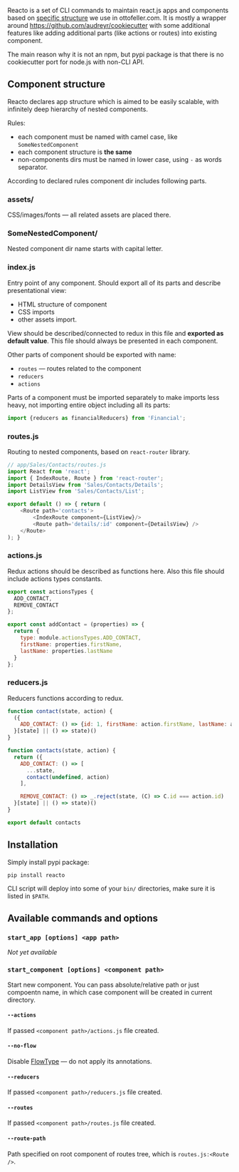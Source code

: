 Reacto is a set of CLI commands to maintain react.js apps and components based on [specific structure](#component-structure) we use in ottofeller.com. It is mostly a wrapper around https://github.com/audreyr/cookiecutter with some additional features like adding additional parts (like actions or routes) into existing component.

The main reason why it is not an npm, but pypi package is that there is no cookiecutter port for node.js with non-CLI API.

## Component structure
Reacto declares app structure which is aimed to be easily scalable, with infinitely deep hierarchy of nested components.

Rules:
* each component must be named with camel case, like `SomeNestedComponent`
* each component structure is **the same**
* non-components dirs must be named in lower case, using `-` as words separator.

According to declared rules component dir includes following parts.

### assets/
CSS/images/fonts — all related assets are placed there.

### SomeNestedComponent/
Nested component dir name starts with capital letter.

### index.js
Entry point of any component. Should export all of its parts and describe presentational view:
* HTML structure of component
* CSS imports
* other assets import.

View should be described/connected to redux in this file and **exported as default value**. This file should always be presented in each component.

Other parts of component should be exported with name:
* `routes` — routes related to the component
* `reducers`
* `actions`

Parts of a component must be imported separately to make imports less heavy, not importing entire object including all its parts:

```javascript
import {reducers as financialReducers} from 'Financial';
```

### routes.js
Routing to nested components, based on `react-router` library.

```javascript
// app/Sales/Contacts/routes.js
import React from 'react';
import { IndexRoute, Route } from 'react-router';
import DetailsView from 'Sales/Contacts/Details';
import ListView from 'Sales/Contacts/List';

export default () => { return (
	<Route path='contacts'>
		<IndexRoute component={ListView}/>
		<Route path='details/:id' component={DetailsView} />
	</Route>
); }

```

### actions.js
Redux actions should be described as functions here. Also this file should include actions types constants.

```javascript
export const actionsTypes {
  ADD_CONTACT,
  REMOVE_CONTACT
};

export const addContact = (properties) => {
  return {
    type: module.actionsTypes.ADD_CONTACT,
    firstName: properties.firstName,
    lastName: properties.lastName
  }
};
```

### reducers.js
Reducers functions according to redux.

```javascript
function contact(state, action) {
  ({
    ADD_CONTACT: () => {id: 1, firstName: action.firstName, lastName: action.lastName}
  }[state] || () => state)()
}

function contacts(state, action) {
  return ({
    ADD_CONTACT: () => [
      ...state,
      contact(undefined, action)
    ],

    REMOVE_CONTACT: () => _.reject(state, (C) => C.id === action.id)
  }[state] || () => state)()
}

export default contacts
```

## Installation
Simply install pypi package:
```shell
pip install reacto
```

CLI script will deploy into some of your `bin/` directories, make sure it is listed in `$PATH`.

## Available commands and options

### `start_app [options] <app path>`
*Not yet available*

### `start_component [options] <component path>`
Start new component. You can pass absolute/relative path or just compoentn name, in which case component will be created in current directory.

#### `--actions`
If passed `<component path>/actions.js` file created.

#### `--no-flow`
Disable [FlowType](https://flowtype.org/) — do not apply its annotations.

#### `--reducers`
If passed `<component path>/reducers.js` file created.

#### `--routes`
If passed `<component path>/routes.js` file created.

#### `--route-path`
Path specified on root component of routes tree, which is `routes.js:<Route />`.
